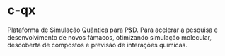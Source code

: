 # c-qx
Plataforma de Simulação Quântica para P&D. Para acelerar a pesquisa e desenvolvimento de novos fámacos, otimizando simulação molecular, descoberta de compostos e previsão de interações químicas. 
